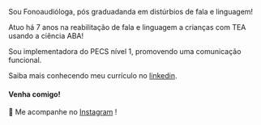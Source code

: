 Sou Fonoaudióloga, pós graduadanda em distúrbios de fala e linguagem!

Atuo há 7 anos na reabilitação de fala e linguagem a crianças com TEA usando a ciência ABA!

Sou implementadora do PECS nível 1, promovendo uma comunicação funcional.

Saiba mais conhecendo meu currículo no [linkedin](https://www.linkedin.com/in/fonosuelen-c%C3%A1ssia/).

#### Venha comigo!

🤗 Me acompanhe no [Instagram](https://www.instagram.com/suelencassia.fono/) !
